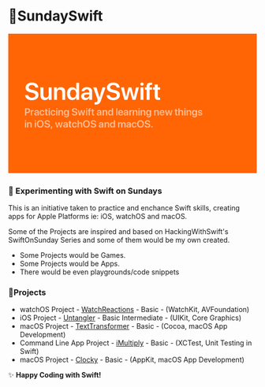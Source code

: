 # :high_brightness:SundaySwift

![Sunday Swift Backdrop](https://github.com/BuckyBoy6399/SundaySwift/blob/master/SundaySwift.jpg)

### :orange_book: Experimenting with Swift on Sundays

This is an initiative taken to practice and enchance Swift skills, creating apps for Apple Platforms ie: iOS, watchOS and macOS.

Some of the Projects are inspired and based on HackingWithSwift's SwiftOnSunday Series and some of them would be my own created.

- Some Projects would be Games.
- Some Projects would be Apps.
- There would be even playgrounds/code snippets

### :page_facing_up:Projects

- watchOS Project - [WatchReactions](https://github.com/BuckyBoy6399/SundaySwift/blob/master/WatchReactions/WatchReactions.md) - Basic - (WatchKit, AVFoundation)
- iOS Project - [Untangler](https://github.com/BuckyBoy6399/SundaySwift/blob/master/Untangler/untangler.md) - Basic Intermediate - (UIKit, Core Graphics)
- macOS Project - [TextTransformer](https://github.com/rajhraval1/SundaySwift/blob/master/TextTransformer/TextTransformer.md) - Basic - (Cocoa, macOS App Development)
- Command Line App Project - [iMultiply](https://github.com/rajhraval1/SundaySwift/blob/master/iMultiply/iMultiply.md) - Basic - (XCTest, Unit Testing in Swift)
- macOS Project - [Clocky]() - Basic - (AppKit, macOS App Development)

:sparkles: **Happy Coding with Swift!**
